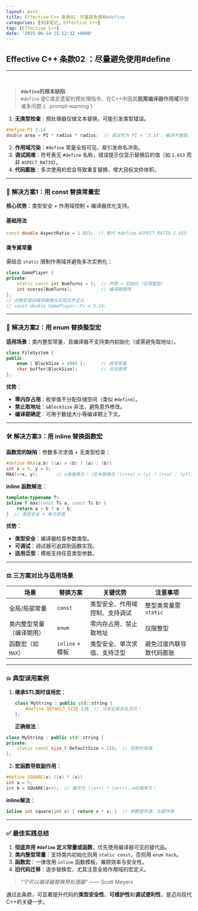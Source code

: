 ```yaml
---
layout: post
title: Effective C++ 条款02：尽量避免使用#define
categories: [阅读笔记, Effective C++]
tag: [Effective C++]
date: '2025-06-14 15:12:32 +0800'
---
```


## **Effective C++ 条款02 ：尽量避免使用#define**

---

<br/>

> **`#define`的根本缺陷**  
`#define` 是C语言遗留的预处理指令，在C++中因其**脱离编译器作用域**导致诸多问题
 {: .prompt-warning }
1. **无类型检查**：预处理器仅做文本替换，可能引发类型错误。
  
```cpp
#define PI 3.14
double area = PI * radius * radius;  // 若误写为 PI = "3.14"，编译不报错，运行时崩溃
```

2. **作用域污染**：`#define` 常量全局可见，易引发命名冲突。  
3. **调试困难**：符号表无 `#define` 名称，错误提示仅显示替换后的值（如 `1.653` 而非 `ASPECT_RATIO`）。  
4. **代码膨胀**：多次使用的宏会导致重复替换，增大目标文件体积。  

---

### 🔧 **解决方案1：用 const 替换常量宏**  
**核心优势**：类型安全 + 作用域控制 + 编译器优化支持。  
#### **基础用法**  

```cpp
const double AspectRatio = 1.653;  // 替代 #define ASPECT_RATIO 1.653
```

#### **类专属常量**  
需结合 `static` 限制作用域并避免多次实例化：  

```cpp
class GamePlayer {
private:
    static const int NumTurns = 5;  // 声明 + 初始化（仅限整型）
    int scores[NumTurns];           // 编译期使用
};
// 非整型或旧编译器需在实现文件定义：
// const double GamePlayer::Pi = 3.14;
```

---

### 🎯 **解决方案2：用 enum 替换整型宏**  
**适用场景**：类内整型常量，且编译器不支持类内初始化（或需避免取地址）。

```cpp
class FileSystem {
public:
    enum { BlockSize = 4096 };      // 枚举常量
    char buffer[BlockSize];         // 合法使用
};
```

**优势**：  
- **零内存占用**：枚举值不分配存储空间（类似 `#define`）。  
- **禁止取地址**：`&BlockSize` 非法，避免意外修改。  
- **编译期确定**：可用于数组大小等编译期上下文。  

---

### 🛠️ **解决方案3：用 inline 替换函数宏**  
**函数宏的缺陷**：参数多次求值 + 无类型检查：  
```cpp
#define MAX(a,b) ((a) > (b) ? (a) : (b))
int x = 5, y = 0;
MAX(++x, y);       // x自增两次！（文本替换后：((++x) > (y) ? (++x) : (y)))
```
**inline 函数解法**：

```cpp
template<typename T>
inline T max(const T& a, const T& b) { 
    return a > b ? a : b; 
}  // 类型安全 + 单次求值
```

**优势**：  
- **类型安全**：编译器检查参数类型。  
- **可调试**：调试器可追踪到函数实现。  
- **适用泛型**：模板支持任意类型参数。  

---

### ⚖️ **三方案对比与适用场景**  

| **场景**                 | **替换方案**    | **关键优势**                   | **注意事项**             |
| ------------------------ | --------------- | ------------------------------ | ------------------------ |
| 全局/局部常量            | `const`         | 类型安全、作用域控制、支持调试 | 整型类常量需 `static`    |
| 类内整型常量（编译期用） | `enum`          | 零内存占用、禁止取地址         | 仅限整型                 |
| 函数宏（如 `MAX`）       | `inline` + 模板 | 类型安全、单次求值、支持泛型   | 避免过度内联导致代码膨胀 |

---

### 💥 **典型误用案例**  

1. **继承STL类时误用宏**：  
   ```cpp
   class MyString : public std::string {
       #define DEFAULT_SIZE 128  // 污染全局命名空间！
   };
   ```
   **正确做法**：  

```cpp
class MyString : public std::string {
private:
    static const size_t DefaultSize = 128;  // 限制作用域
};
```

2. **宏函数导致副作用**：  

```cpp
#define SQUARE(x) ((x) * (x))
int a = 5;
int b = SQUARE(a++);  // 展开为 ((a++) * (a++))，a自增两次！
```

   **inline解法**：
  
```cpp
inline int square(int x) { return x * x; }  // 参数值传递，无副作用
```

---

### ✅ **最佳实践总结**  

1. **彻底弃用 `#define` 定义常量或函数**，优先使用编译器可见的替代品。  
2. **类内整型常量**：支持类内初始化则用 `static const`，否则用 `enum hack`。  
3. **函数宏**：一律改用 `inline` 函数模板，兼顾效率与安全性。  
4. **旧代码迁移**：逐步替换宏，尤其注意全局作用域的宏定义。  

> *“宁可以编译器替换预处理器”* —— Scott Meyers  

通过此条款，可显著提升代码的**类型安全性**、**可维护性**和**调试便利性**，是迈向现代C++的关键一步。
